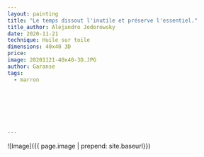 ```yaml
---
layout: painting
title: "Le temps dissout l'inutile et préserve l'essentiel."                      
title_author: Alejandro Jodorowsky                                              
date: 2020-11-21
technique: Huile sur toile 
dimensions: 40x40 3D
price: 
image: 20201121-40x40-3D.JPG
author: Garanse
tags:
  - marron
  
  
  
  
  
  
  
---
```

![Image]({{ page.image | prepend: site.baseurl}})

